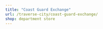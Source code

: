 ```yaml
---
title: "Coast Guard Exchange"
url: /traverse-city/coast-guard-exchange/
shop: department store
---
```

